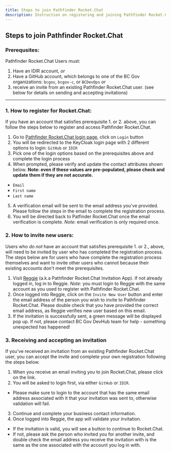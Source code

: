 ```yaml
---
title: Steps to join Pathfinder Rocket.Chat
description: Instruction on registering and joining Pathfinder Rocket.Chat
---
```


## Steps to join Pathfinder Rocket.Chat

### Prerequsites:

Pathfinder Rocket.Chat Users must:

1. Have an IDIR account, *or*
2. Have a GitHub account, which belongs to one of the BC Gov organizations: `bcgov`, `bcgov-c`, or `BCDevOps` *or*
3. receive an invite from an existing Pathfinder Rocket.Chat user. (see below for details on sending and accepting invitations)

---
### 1. How to register for Rocket.Chat:

If you have an account that satisfies prerequisite 1. or 2. above, you can follow the steps below to register and access Pathfinder Rocket.Chat.  

1. Go to [Pathfinder Rocket.Chat login page](https://chat.pathfinder.gov.bc.ca/), click on `Login` button
2. You will be redirected to the KeyCloak login page with 2 different options to login: `GitHub` or `IDIR`
3. Pick one of the login options based on the prerequisites above and complete the login process 
4. When prompted, please verify and update the contact attributes shown below. **Note: even if these values are pre-populated,  please check and update them if they are not accurate.**
  - `Email`
  - `First name`
  - `Last name`
5. A verification email will be sent to the email address you've provided. Please follow the steps in the email to complete the registration process.
6. You will be directed back to Patfinder Rocket.Chat once the email verification is complete. *Note:* email verification is only required once.

### 2. How to invite new users:

Users who *do not* have an account that satisfies prerequisite 1. or 2., above, will need to be invited by user who has completed the registration process.  The steps below are for users who have complete the registration process themselves and want to invite other users who cannot because their existing accounts don't meet the prerequisites.  

1. Visit [Reggie](https://reggie.pathfinder.gov.bc.ca/) (a.k.a Pathfinder Rocket.Chat Invitation App). If not already logged in, log in to Reggie. *Note:* you must login to Reggie with the same account as you used to register with Pathfinder Rocket.Chat.
1. Once logged into Reggie, click on the `Invite New User` button and enter the email address of the person you wish to invite to Pathfinder Rocket.Chat.  Please double check that you have provided the correct email address, as Reggie verifies new user based on this email.
1. If the invitation is successfully sent, a green message will be displayed pop up. If not, please contact BC Gov DevHub team for help - something unexpected has happened!

### 3. Receiving and accepting an invitation

If you've received an invitation from an existing Pathfinder Rocket.Chat user, you can accept the invite and complete your own registration following the steps below.  

1. When you receive an email inviting you to join Rocket.Chat, please click on the link.
2. You will be asked to login first, via either `GitHub` or `IDIR`.
  - Please make sure to login to the account that has the same email address associated with it that your invitation was sent to, otherwise validation will fail.
3. Continue and complete your business contact information.
4. Once logged into Reggie, the app will validate your invitation.
  - If the invitation is valid, you will see a button to continue to Rocket.Chat.
  - If not, please ask the person who invited you for another invite, and double check the email address you receive the invitation with is the same as the one associated with the account you log in with.
